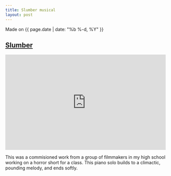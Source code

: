 ```yaml
---
title: Slumber musical
layout: post
---
```

Made on {{ page.date | date: "%b %-d, %Y" }}
## [Slumber]({{page.url}})

<iframe width="100%" height="300" scrolling="no" frameborder="no" allow="autoplay" src="https://w.soundcloud.com/player/?url=https%3A//api.soundcloud.com/tracks/321658961&color=%23ff5500&auto_play=false&hide_related=false&show_comments=true&show_user=true&show_reposts=false&show_teaser=true&visual=true"></iframe>

This was a commisioned work from a group of filmmakers in my high school working on a horror short for a class. This piano solo builds to a climactic, pounding melody, and ends softly.
